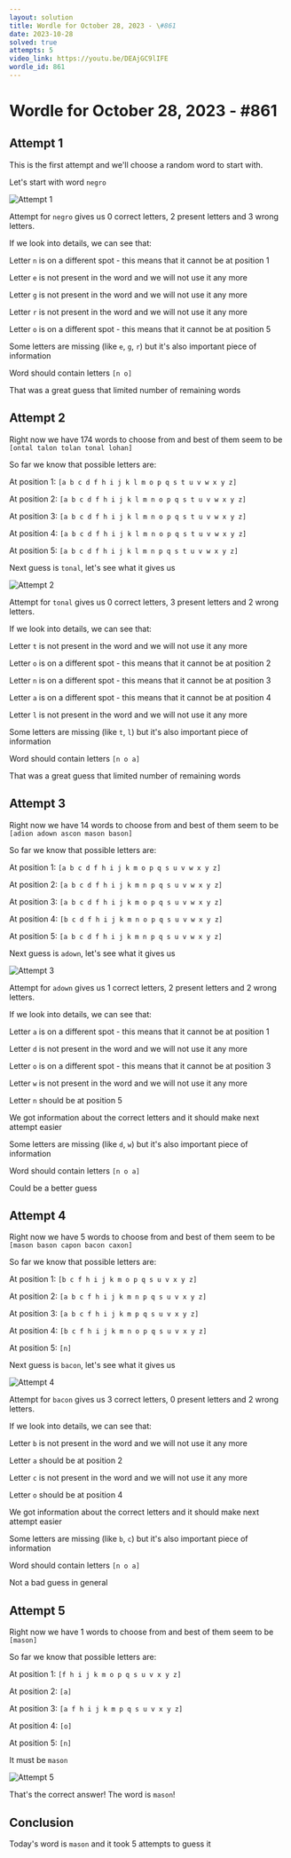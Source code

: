 ```yaml
---
layout: solution
title: Wordle for October 28, 2023 - \#861
date: 2023-10-28
solved: true
attempts: 5
video_link: https://youtu.be/DEAjGC9lIFE
wordle_id: 861
---
```


# Wordle for October 28, 2023 - \#861

## Attempt 1

This is the first attempt and we'll choose a random word to start with.

Let's start with word `negro`

![Attempt 1](2023-10-28/attempt-1.png)

Attempt for `negro` gives us 0 correct letters, 2 present letters and 3 wrong letters.

If we look into details, we can see that:

Letter `n` is on a different spot - this means that it cannot be at position 1

Letter `e` is not present in the word and we will not use it any more

Letter `g` is not present in the word and we will not use it any more

Letter `r` is not present in the word and we will not use it any more

Letter `o` is on a different spot - this means that it cannot be at position 5

Some letters are missing (like `e`, `g`, `r`) but it's also important piece of information

Word should contain letters `[n o]`

That was a great guess that limited number of remaining words



## Attempt 2

Right now we have 174 words to choose from and best of them seem to be `[ontal talon tolan tonal lohan]`

So far we know that possible letters are:

At position 1: `[a b c d f h i j k l m o p q s t u v w x y z]`

At position 2: `[a b c d f h i j k l m n o p q s t u v w x y z]`

At position 3: `[a b c d f h i j k l m n o p q s t u v w x y z]`

At position 4: `[a b c d f h i j k l m n o p q s t u v w x y z]`

At position 5: `[a b c d f h i j k l m n p q s t u v w x y z]`

Next guess is `tonal`, let's see what it gives us

![Attempt 2](2023-10-28/attempt-2.png)

Attempt for `tonal` gives us 0 correct letters, 3 present letters and 2 wrong letters.

If we look into details, we can see that:

Letter `t` is not present in the word and we will not use it any more

Letter `o` is on a different spot - this means that it cannot be at position 2

Letter `n` is on a different spot - this means that it cannot be at position 3

Letter `a` is on a different spot - this means that it cannot be at position 4

Letter `l` is not present in the word and we will not use it any more

Some letters are missing (like `t`, `l`) but it's also important piece of information

Word should contain letters `[n o a]`

That was a great guess that limited number of remaining words



## Attempt 3

Right now we have 14 words to choose from and best of them seem to be `[adion adown ascon mason bason]`

So far we know that possible letters are:

At position 1: `[a b c d f h i j k m o p q s u v w x y z]`

At position 2: `[a b c d f h i j k m n p q s u v w x y z]`

At position 3: `[a b c d f h i j k m o p q s u v w x y z]`

At position 4: `[b c d f h i j k m n o p q s u v w x y z]`

At position 5: `[a b c d f h i j k m n p q s u v w x y z]`

Next guess is `adown`, let's see what it gives us

![Attempt 3](2023-10-28/attempt-3.png)

Attempt for `adown` gives us 1 correct letters, 2 present letters and 2 wrong letters.

If we look into details, we can see that:

Letter `a` is on a different spot - this means that it cannot be at position 1

Letter `d` is not present in the word and we will not use it any more

Letter `o` is on a different spot - this means that it cannot be at position 3

Letter `w` is not present in the word and we will not use it any more

Letter `n` should be at position 5

We got information about the correct letters and it should make next attempt easier

Some letters are missing (like `d`, `w`) but it's also important piece of information

Word should contain letters `[n o a]`

Could be a better guess



## Attempt 4

Right now we have 5 words to choose from and best of them seem to be `[mason bason capon bacon caxon]`

So far we know that possible letters are:

At position 1: `[b c f h i j k m o p q s u v x y z]`

At position 2: `[a b c f h i j k m n p q s u v x y z]`

At position 3: `[a b c f h i j k m p q s u v x y z]`

At position 4: `[b c f h i j k m n o p q s u v x y z]`

At position 5: `[n]`

Next guess is `bacon`, let's see what it gives us

![Attempt 4](2023-10-28/attempt-4.png)

Attempt for `bacon` gives us 3 correct letters, 0 present letters and 2 wrong letters.

If we look into details, we can see that:

Letter `b` is not present in the word and we will not use it any more

Letter `a` should be at position 2

Letter `c` is not present in the word and we will not use it any more

Letter `o` should be at position 4

We got information about the correct letters and it should make next attempt easier

Some letters are missing (like `b`, `c`) but it's also important piece of information

Word should contain letters `[n o a]`

Not a bad guess in general



## Attempt 5

Right now we have 1 words to choose from and best of them seem to be `[mason]`

So far we know that possible letters are:

At position 1: `[f h i j k m o p q s u v x y z]`

At position 2: `[a]`

At position 3: `[a f h i j k m p q s u v x y z]`

At position 4: `[o]`

At position 5: `[n]`

It must be `mason`

![Attempt 5](2023-10-28/attempt-5.png)

That's the correct answer! The word is `mason`!

## Conclusion

Today's word is `mason` and it took 5 attempts to guess it

